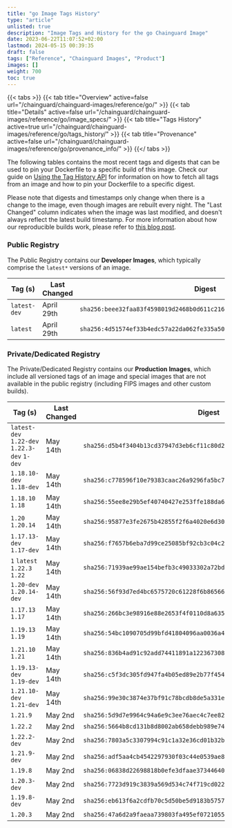 ```yaml
---
title: "go Image Tags History"
type: "article"
unlisted: true
description: "Image Tags and History for the go Chainguard Image"
date: 2023-06-22T11:07:52+02:00
lastmod: 2024-05-15 00:39:35
draft: false
tags: ["Reference", "Chainguard Images", "Product"]
images: []
weight: 700
toc: true
---
```


{{< tabs >}}
{{< tab title="Overview" active=false url="/chainguard/chainguard-images/reference/go/" >}}
{{< tab title="Details" active=false url="/chainguard/chainguard-images/reference/go/image_specs/" >}}
{{< tab title="Tags History" active=true url="/chainguard/chainguard-images/reference/go/tags_history/" >}}
{{< tab title="Provenance" active=false url="/chainguard/chainguard-images/reference/go/provenance_info/" >}}
{{</ tabs >}}

The following tables contains the most recent tags and digests that can be used to pin your Dockerfile to a specific build of this image. Check our guide on [Using the Tag History API](/chainguard/chainguard-images/using-the-tag-history-api/) for information on how to fetch all tags from an image and how to pin your Dockerfile to a specific digest.

Please note that digests and timestamps only change when there is a change to the image, even though images are rebuilt every night. The "Last Changed" column indicates when the image was last modified, and doesn't always reflect the latest build timestamp. For more information about how our reproducible builds work, please refer to [this blog post](https://www.chainguard.dev/unchained/reproducing-chainguards-reproducible-image-builds).

### Public Registry
The Public Registry contains our **Developer Images**, which typically comprise the `latest*` versions of an image.

| Tag (s)       | Last Changed | Digest                                                                    |
|---------------|--------------|---------------------------------------------------------------------------|
|  `latest-dev` | April 29th   | `sha256:beee32faa83f4598019d2468b0d611c2163e3521fb8e090925f7ce9aa38ecb4f` |
|  `latest`     | April 29th   | `sha256:4d51574ef33b4edc57a22da062fe335a500eda30a1f1315cb39b4977bf2aef5f` |


### Private/Dedicated Registry
The Private/Dedicated Registry contains our **Production Images**, which include all versioned tags of an image and special images that are not available in the public registry (including FIPS images and other custom builds).

| Tag (s)                                       | Last Changed | Digest                                                                    |
|-----------------------------------------------|--------------|---------------------------------------------------------------------------|
|  `latest-dev` `1.22-dev` `1.22.3-dev` `1-dev` | May 14th     | `sha256:d5b4f3404b13cd37947d3eb6cf11c80d205863e18ea41e8957cb674b04f1613d` |
|  `1.18.10-dev` `1.18-dev`                     | May 14th     | `sha256:c778596f10e79383caac26a9296fa5bc77f9348d88669eed6da1bb5871e56571` |
|  `1.18.10` `1.18`                             | May 14th     | `sha256:55ee8e29b5ef40740427e253ffe188da6ea3eee7b4dbc8fec937ae167d3e1822` |
|  `1.20` `1.20.14`                             | May 14th     | `sha256:95877e3fe2675b42855f2f6a4020e6d3039ff3abd145a086452cb149c7099d1a` |
|  `1.17.13-dev` `1.17-dev`                     | May 14th     | `sha256:f7657b6eba7d99ce25085bf92cb3c04c2a94c3b45617c1c76f15f2aac18f3ff0` |
|  `1` `latest` `1.22.3` `1.22`                 | May 14th     | `sha256:71939ae99ae154befb3c49033302a72bd47cb4d9fb651c64adce915b38edc58f` |
|  `1.20-dev` `1.20.14-dev`                     | May 14th     | `sha256:56f93d7ed4bc6575720c61228f6b86566bc6e47323e8b6efceabafdd7c51287c` |
|  `1.17.13` `1.17`                             | May 14th     | `sha256:266bc3e98916e88e2653f4f0110d8a635b0e4d531ad7afd79defb34e260a4add` |
|  `1.19.13` `1.19`                             | May 14th     | `sha256:54bc1090705d99bfd41804096aa0036a4603f015a103df774711b47c4c20904f` |
|  `1.21.10` `1.21`                             | May 14th     | `sha256:836b4ad91c92add74411891a1223673082644d4ac11c26163d46ea0a86a9267d` |
|  `1.19.13-dev` `1.19-dev`                     | May 14th     | `sha256:c5f3dc305fd947fa4b05ed89e2b77f454d79b522c6463ea56f04d3ec9d2a3f3c` |
|  `1.21.10-dev` `1.21-dev`                     | May 14th     | `sha256:99e30c3874e37bf91c78bcdb8de5a331ea73ff9facd0257771499db92b189bf3` |
|  `1.21.9`                                     | May 2nd      | `sha256:5d9d7e9964c94a6e9c3ee76aec4c7ee8241270a84b6aa0117bc9f36eea1c1c5f` |
|  `1.22.2`                                     | May 2nd      | `sha256:5664b8cd131b8d8002ab658debb989e74504a0a63cc6c8b5e5b634612d61df84` |
|  `1.22.2-dev`                                 | May 2nd      | `sha256:7803a5c3307994c91c1a32e36cd01b32b82c32babb952599aefdd0ed827c3e89` |
|  `1.21.9-dev`                                 | May 2nd      | `sha256:adf5aa4cb4542297930f03c44e0539ae89acdc8e565c26fffee6dca569e5891b` |
|  `1.19.8`                                     | May 2nd      | `sha256:06838d22698818b0efe3dfaae3734464070be3061e379266f6c710728b22cb54` |
|  `1.20.3-dev`                                 | May 2nd      | `sha256:7723d919c3839a569d534c74f719cd02232ad13e4a1185a381909422f2e87c8c` |
|  `1.19.8-dev`                                 | May 2nd      | `sha256:eb613f6a2cdfb70c5d50be5d9183b575754ec83fee35e8f62d7cb02b7875bbb2` |
|  `1.20.3`                                     | May 2nd      | `sha256:47a6d2a9faeaa739803fa495ef0721055a24142ebd1f0ab4e2306b6cebf860d1` |

